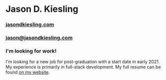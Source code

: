 # Jason D. Kiesling  
### [jasondkiesling.com](https://jasondkiesling.com)  
### [jason@jasondkiesling.com](mailto:jason@jasondkiesling.com)

### I'm looking for work!  
I'm looking for a new job for post-graduation with a start date in early 2021. My experience is primarily in full-stack development. My full resume can be found [on my website](https://jasondkiesling.com/resume).
